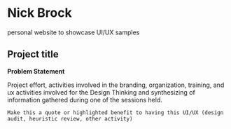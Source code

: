 # Nick Brock
personal website to showcase UI/UX samples



## Project title
**Problem Statement**
 
Project effort, activities involved in the branding, organization, training, and ux activities involved for the Design Thinking and synthesizing of information gathered during one of the sessions held.

```
Make this a quote or highlighted benefit to having this UI/UX (design audit, heuristic review, other activity) 
```
